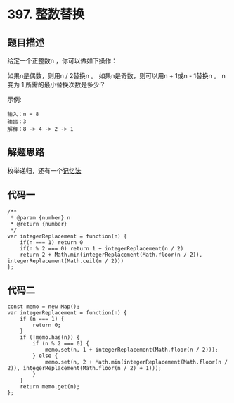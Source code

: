 # 397. 整数替换

## 题目描述
给定一个正整数n ，你可以做如下操作：

如果n是偶数，则用n / 2替换n 。
如果n是奇数，则可以用n + 1或n - 1替换n 。
n变为 1 所需的最小替换次数是多少？

示例:
```
输入：n = 8
输出：3
解释：8 -> 4 -> 2 -> 1
```

## 解题思路
枚举递归，还有一个[记忆法](https://leetcode-cn.com/problems/integer-replacement/solution/zheng-shu-ti-huan-by-leetcode-solution-swef/)

## 代码一
```
/**
 * @param {number} n
 * @return {number}
 */
var integerReplacement = function(n) {
    if(n === 1) return 0
    if(n % 2 === 0) return 1 + integerReplacement(n / 2)
    return 2 + Math.min(integerReplacement(Math.floor(n / 2)), integerReplacement(Math.ceil(n / 2)))
};
```

## 代码二
```
const memo = new Map();
var integerReplacement = function(n) {
    if (n === 1) {
        return 0;
    }
    if (!memo.has(n)) {
        if (n % 2 === 0) {
            memo.set(n, 1 + integerReplacement(Math.floor(n / 2)));
        } else {
            memo.set(n, 2 + Math.min(integerReplacement(Math.floor(n / 2)), integerReplacement(Math.floor(n / 2) + 1)));
        }
    }
    return memo.get(n);
};
```